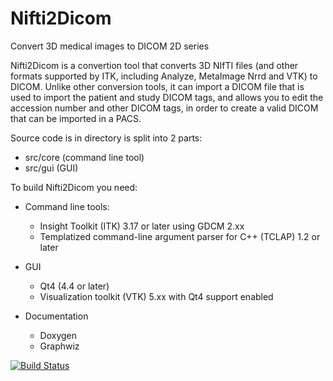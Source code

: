 Nifti2Dicom
===========

Convert 3D medical images to DICOM 2D series

Nifti2Dicom is a convertion tool that converts 3D NIfTI files (and other
formats supported by ITK, including Analyze, MetaImage Nrrd and VTK)
to DICOM.
Unlike other conversion tools, it can import a DICOM file that is used
to import the patient and study DICOM tags, and allows you to edit the
accession number and other DICOM tags, in order to create a valid DICOM
that can be imported in a PACS.


Source code is in directory is split into 2 parts:
 - src/core (command line tool)
 - src/gui (GUI)


To build Nifti2Dicom you need:

 * Command line tools:
   - Insight Toolkit (ITK) 3.17 or later using GDCM 2.xx
   - Templatized command-line argument parser for C++ (TCLAP) 1.2 or later

 * GUI
   - Qt4 (4.4 or later)
   - Visualization toolkit (VTK) 5.xx with Qt4 support enabled

 * Documentation
   - Doxygen
   - Graphwiz


[![Build Status](https://travis-ci.org/biolab-unige/nifti2dicom.png?branch=master)](https://travis-ci.org/biolab-unige/nifti2dicom)
